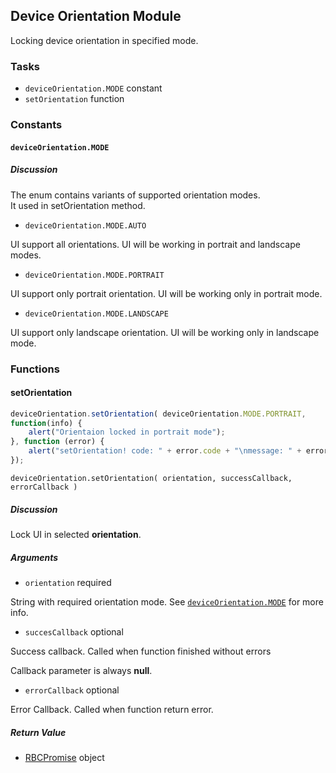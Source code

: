## Device Orientation Module

Locking device orientation in specified mode.

### Tasks

  * `deviceOrientation.MODE` constant
  * `setOrientation` function

### Constants

#### `deviceOrientation.MODE`

##### Discussion

The enum contains variants of supported orientation modes.  
It used in setOrientation method.

  * `deviceOrientation.MODE.AUTO`

UI support all orientations. UI will be working in portrait and landscape
modes.

  * `deviceOrientation.MODE.PORTRAIT`

UI support only portrait orientation. UI will be working only in portrait
mode.

  * `deviceOrientation.MODE.LANDSCAPE`

UI support only landscape orientation. UI will be working only in landscape
mode.

### Functions

#### setOrientation

```javascript
deviceOrientation.setOrientation( deviceOrientation.MODE.PORTRAIT,
function(info) {  
    alert("Orientaion locked in portrait mode");  
}, function (error) {  
    alert("setOrientation! code: " + error.code + "\nmessage: " + error.message);  
});
```

`deviceOrientation.setOrientation( orientation, successCallback, errorCallback )`

##### Discussion

Lock UI in selected **orientation**.

##### Arguments

  * `orientation` required

String with required orientation mode. See [`deviceOrientation.MODE`](#deviceorientation.mode) for more
info.

  * `succesCallback` optional

Success callback. Called when function finished without errors

Callback parameter is always **null**.

  * `errorCallback` optional

Error Callback. Called when function return error.

##### Return Value

  * [RBCPromise](#kernel-promise) object